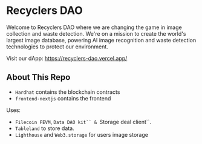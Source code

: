 # Recyclers DAO

Welcome to Recyclers DAO where we are changing the game in image collection and waste detection.
We're on a mission to create the world's largest image database, powering AI image recognition and waste detection technologies to protect our environment.

Visit our dApp: https://recyclers-dao.vercel.app/

## About This Repo

* `Hardhat` contains the blockchain contracts
* `frontend-nextjs` contains the frontend

Uses:
* `Filecoin FEVM`, `Data DAO kit`` & `Storage deal client``.
* `Tableland` to store data.
* `Lighthouse` and `Web3.storage` for users image storage

